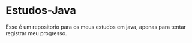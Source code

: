 # Estudos-Java
Esse é um repositorio para os meus estudos em java, apenas para tentar registrar meu progresso.
